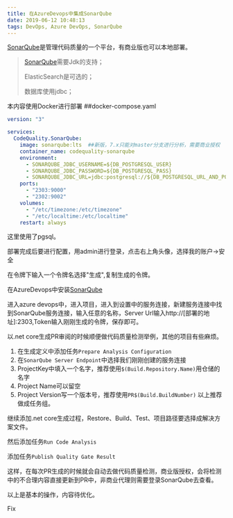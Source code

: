 ```yaml
---
title: 在AzureDevops中集成SonarQube
date: 2019-06-12 10:48:13
tags: DevOps, Azure DevOps, SonarQube
---
```

[SonarQube](http://www.sonarqube.org)是管理代码质量的一个平台，有商业版也可以本地部署。

>[SonarQube](http://www.sonarqube.org)需要Jdk的支持；
>
>ElasticSearch是可选的；
>
>数据库使用jdbc；

本内容使用Docker进行部署
##docker-compose.yaml
```yaml
version: "3"

services:
  CodeQuality.SonarQube:
    image: sonarqube:lts  ##新版，7.x只能对master分支进行分析，需要商业授权
    container_name: codequality-sonarqube
    environment:
      - SONARQUBE_JDBC_USERNAME=${DB_POSTGRESQL_USER}
      - SONARQUBE_JDBC_PASSWORD=${DB_POSTGRESQL_PASS}
      - SONARQUBE_JDBC_URL=jdbc:postgresql://${DB_POSTGRESQL_URL_AND_PORT}/sonar
    ports:
      - "2303:9000"
      - "2302:9002"    
    volumes:
      - "/etc/timezone:/etc/timezone"
      - "/etc/localtime:/etc/localtime"          
    restart: always
```

这里使用了pgsql。

部署完成后要进行配置，用admin进行登录，点击右上角头像，选择我的账户->安全

在令牌下输入一个令牌名选择"生成",复制生成的令牌。

在AzureDevops中安装[SonarQube](https://marketplace.visualstudio.com/items?itemName=SonarSource.sonarqube)

进入azure devops中，进入项目，进入到设置中的服务连接，新建服务连接中找到SonarQube服务连接，输入任意的名称，Server Url输入http://[部署的地址]:2303,Token输入刚刚生成的令牌，保存即可。

以.net core生成PR审阅的时候顺便做代码质量检测举例，其他的项目有些麻烦。

1. 在生成定义中添加任务`Prepare Analysis Configuration`
1. 在`SonarQube Server Endpoint`中选择我们刚刚创建的服务连接
1. ProjectKey中填入一个名字，推荐使用`$(Build.Repository.Name)`用仓储的名字
1. Project Name可以留空
1. Project Version写一个版本号，推荐使用`PR$(Build.BuildNumber)`
以上推荐做成任务组。

继续添加.net core生成过程，Restore、Build、Test、项目路径要选择成解决方案文件。

然后添加任务`Run Code Analysis`

添加任务`Publish Quality Gate Result`

这样，在每次PR生成的时候就会自动去做代码质量检测，商业版授权，会将检测中的不合理内容直接更新到PR中，非商业代理则需要登录SonarQube去查看。

以上是基本的操作，内容待优化。

Fix
